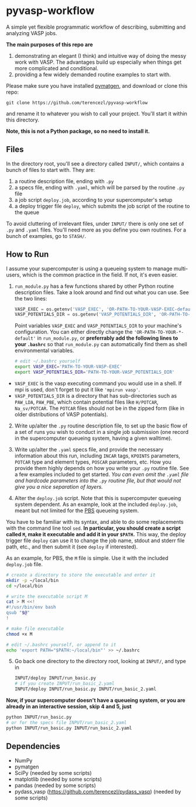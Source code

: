 pyvasp-workflow
===============

A simple yet flexible programmatic workflow of describing, submitting and analyzing VASP jobs.

**The main purposes of this repo are**

1. demonstrating an elegant (I think) and intuitive way of doing the messy work with VASP. The advantages build up especially when things get more complicated and conditional.
2. providing a few widely demanded routine examples to start with.

Please make sure you have installed [pymatgen](http://pymatgen.org/), and download or clone this repo:

    git clone https://github.com/terencezl/pyvasp-workflow

and rename it to whatever you wish to call your project. You'll start it within this directory.

**Note, this is not a Python package, so no need to install it.**

Files
-----

In the directory root, you'll see a directory called `INPUT/`, which contains a bunch of files to start with. They are:

1. a routine description file, ending with `.py`
2. a specs file, ending with `.yaml`, which will be parsed by the routine `.py` file
3. a job script `deploy.job`, according to your supercomputer's setup
4. a deploy trigger file `deploy`, which submits the job script of the routine to the queue

To avoid cluttering of irrelevant files, under `INPUT/` there is only one set of `.py` and `.yaml` files. You'll need more as you define you own routines. For a bunch of examples, go to `STASH/`.

How to Run
----------

I assume your supercomputer is using a queueing system to manage multi-users, which is the common practice in the field. If not, it's even easier.

1. `run_module.py` has a few functions shared by other Python routine description files. Take a look around and find out what you can use. See the two lines:

   ```python
   VASP_EXEC = os.getenv('VASP_EXEC', 'OR-PATH-TO-YOUR-VASP-EXEC-default')
   VASP_POTENTIALS_DIR = os.getenv('VASP_POTENTIALS_DIR', 'OR-PATH-TO-YOUR-VASP_POTENTIALS_DIR-default')
   ```

   Point variables `VASP_EXEC` and `VASP_POTENTIALS_DIR` to your machine's configuration. You can either directly change the `'OR-PATH-TO-YOUR-*-default'` in `run_module.py`, or **preferrably add the following lines to your `.bashrc`** so that `run_module.py` can automatically find them as shell environmental variables.

   ```bash
   # edit ~/.bashrc yourself
   export VASP_EXEC='PATH-TO-YOUR-VASP-EXEC'
   export VASP_POTENTIALS_DIR='PATH-TO-YOUR-VASP_POTENTIALS_DIR'
   ```

  * `VASP_EXEC` is the vasp executing command you would use in a shell. If mpi is used, don't forget to put it like `'mpirun vasp'`.
  * `VASP_POTENTIALS_DIR` is a directory that has sub-directories such as `PAW_LDA`, `PAW_PBE`, which contain potential files like `H/POTCAR`, `Na_sv/POTCAR`. The `POTCAR` files should not be in the zipped form (like in older distributions of VASP potentials).

2. Write up/alter the `.py` routine description file, to set up the basic flow of a set of runs you wish to conduct in a single job submission (one record in the supercomputer queueing system, having a given walltime).

3. Write up/alter the `.yaml` specs file, and provide the necessary information about this run, including `INCAR` tags, `KPOINTS` parameters, `POTCAR` type and element types, `POSCAR` parameters, etc. How you provide them highly depends on how you write your `.py` routine file. See a few examples included to get started. *You can even omit the `.yaml` file and hardcode parameters into the `.py` routine file, but that would not give you a nice separation of layers.*

4. Alter the `deploy.job` script. Note that this is supercomputer queueing system dependent. As an example, look at the included `deploy.job`, meant but not limited for the [PBS](https://en.wikipedia.org/wiki/Portable_Batch_System) queueing system.

  You have to be familiar with its syntax, and able to do some replacements with the command line tool `sed`. **In particular, you should create a script called `M`, make it executable and add it in your `$PATH`.** This way, the deploy trigger file `deploy` can use it to change the job name, stdout and stderr file path, etc., and then submit it (see `deploy` if interested).
   
   As an example, for PBS, the `M` file is simple. Use it with the included `deploy.job` file.
   
   ```bash
   # create a directory to store the executable and enter it
   mkdir -p ~/local/bin
   cd ~/local/bin

   # write the executable script M
   cat > M <<!
   #!/usr/bin/env bash
   qsub "$@"
   !

   # make file executable
   chmod +x M

   # edit ~/.bashrc yourself, or append to it
   echo 'export PATH="$PATH:~/local/bin"' >> ~/.bashrc
   ```

5. Go back one directory to the directory root, looking at `INPUT/`, and type in

   ```bash
   INPUT/deploy INPUT/run_basic.py
   # if you create INPUT/run_basic_2.yaml
   INPUT/deploy INPUT/run_basic.py INPUT/run_basic_2.yaml
   ```

**Now, if your supercomputer doesn't have a queueing system, or you are already in an interactive session, skip 4 and 5, just**

```bash
python INPUT/run_basic.py
# or for the specs file INPUT/run_basic_2.yaml
python INPUT/run_basic.py INPUT/run_basic_2.yaml
```

Dependencies
------------

* NumPy
* pymatgen
* SciPy (needed by some scripts)
* matplotlib (needed by some scripts)
* pandas (needed by some scripts)
* pydass_vasp (https://github.com/terencezl/pydass_vasp) (needed by some scripts)
